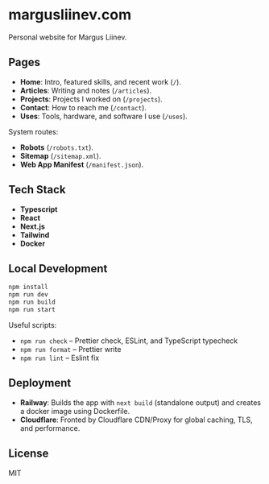 # margusliinev.com

Personal website for Margus Liinev.

## Pages

- **Home**: Intro, featured skills, and recent work (`/`).
- **Articles**: Writing and notes (`/articles`).
- **Projects**: Projects I worked on (`/projects`).
- **Contact**: How to reach me (`/contact`).
- **Uses**: Tools, hardware, and software I use (`/uses`).

System routes:

- **Robots** (`/robots.txt`).
- **Sitemap** (`/sitemap.xml`).
- **Web App Manifest** (`/manifest.json`).

## Tech Stack

- **Typescript**
- **React**
- **Next.js**
- **Tailwind**
- **Docker**

## Local Development

```bash
npm install
npm run dev
npm run build
npm run start
```

Useful scripts:

- `npm run check` – Prettier check, ESLint, and TypeScript typecheck
- `npm run format` – Prettier write
- `npm run lint` – Eslint fix

## Deployment

- **Railway**: Builds the app with `next build` (standalone output) and creates a docker image using Dockerfile.
- **Cloudflare**: Fronted by Cloudflare CDN/Proxy for global caching, TLS, and performance.

## License

MIT
